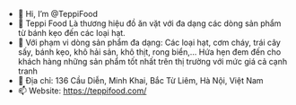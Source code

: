 - 👋 Hi, I’m @TeppiFood
- 👀 Teppi Food Là thương hiệu đồ ăn vặt với đa dạng các dòng sản phẩm từ bánh kẹo đến các loại hạt.
- 🌱 Với phạm vi dòng sản phẩm đa dạng: Các loại hạt, cơm cháy, trái cây sấy, bánh kẹo, khô hải sản, khô thịt, rong biển,…
     Hứa hẹn đem đến cho khách hàng những sản phẩm tốt nhất trên thị trường với mức giá cả cạnh tranh
- 💞️ Địa chỉ: 	136 Cầu Diễn, Minh Khai, Bắc Từ Liêm, Hà Nội, Việt Nam						
- 📫 Website:	https://teppifood.com/						

<!---
TeppiFood/TeppiFood Hứa hẹn đem đến cho khách hàng những sản phẩm tốt nhất trên thị trường với mức giá cả cạnh tranh
SĐT: 	033 746 5997						
--->
